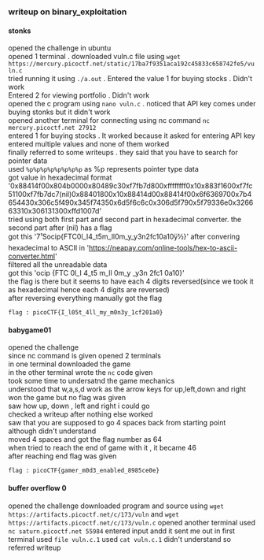 ### writeup on binary_exploitation

#### stonks

opened the challenge in ubuntu   
opened 1 terminal . downloaded vuln.c file using `wget https://mercury.picoctf.net/static/17ba7f9351aca192c45833c658742fe5/vuln.c`   
tried running it using `./a.out` . Entered the value 1 for buying stocks . Didn't work     
Entered 2 for viewing portfolio . Didn't work   
opened the c program using `nano vuln.c` . noticed that API key comes under buying stonks but it didn't work     
opened another terminal for connecting using nc command `nc mercury.picoctf.net 27912`     
entered 1 for buying stocks . It worked because it asked for entering API key     
entered multiple values and none of them worked     
finally referred to some writeups . they said that you have to search for pointer data    
used `%p%p%p%p%p%p%p%p` as %p represents pointer type data    
got value in hexadecimal format '0x88414f00x804b0000x80489c30xf7fb7d800xffffffff0x10x883f1600xf7fc51100xf7fb7dc7(nil)0x88401800x10x88414d00x88414f00x6f6369700x7b4654430x306c5f490x345f74350x6d5f6c6c0x306d5f790x5f79336e0x326663310x306131300xffd1007d'      
tried using both first part and second part in hexadecimal converter. the second part after (nil) has a flag     
got this '7¹Socip{FTC0l_I4_t5m_ll0m_y_y3n2fc10a10ÿ½}' after convering hexadecimal to ASCII in 'https://neapay.com/online-tools/hex-to-ascii-converter.html'      
filtered all the unreadable data     
got this 'ocip  {FTC  0l_I  4_t5  m_ll  0m_y  _y3n  2fc1  0a10}'     
the flag is there but it seems to have each 4 digits reversed(since we took it as hexadecimal hence each 4 digits are reversed)      
after reversing everything manually got the flag    
```
flag : picoCTF{I_l05t_4ll_my_m0n3y_1cf201a0}
```


#### babygame01

opened the challenge  
since nc command is given opened 2 terminals   
in one terminal downloaded the game    
in the other terminal wrote the `nc` code given    
took some time to undersatnd the game mechanics      
understood that w,a,s,d work as the arrow keys for up,left,down and right    
won the game but no flag was given          
saw how up, down , left and right i could go      
checked a writeup after nothing else worked      
saw that you are supposed to go 4 spaces back from starting point although didn't understand     
moved 4 spaces and got the flag number as 64       
when tried to reach the end of game with it , it became 46     
after reaching end flag was given       
```
flag : picoCTF{gamer_m0d3_enabled_8985ce0e}
```


#### buffer overflow 0

opened the challenge 
downloaded program and source using `wget https://artifacts.picoctf.net/c/173/vuln` and `wget https://artifacts.picoctf.net/c/173/vuln.c`
opened another terminal 
used `nc saturn.picoctf.net 55984`
entered input andd it sent me out
in first terminal used `file vuln.c.1`
used `cat vuln.c.1`
didn't understand so referred writeup
